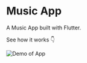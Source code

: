 # Music App
A Music App built with Flutter.

See how it works 👇

![Demo of App](https://github.com/sagar-monga/music-app/blob/main/v1Demo%20(1).gif)
